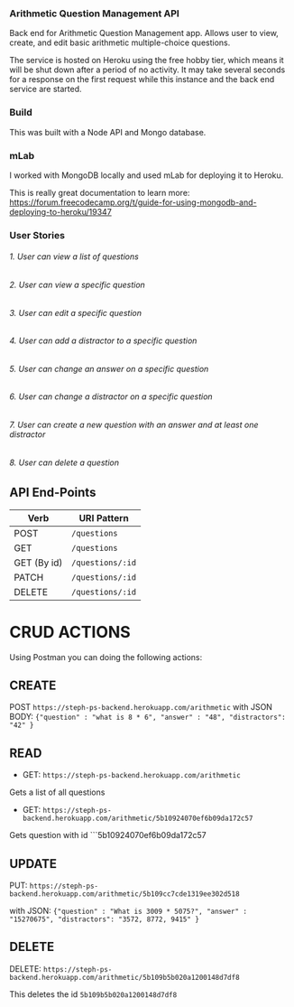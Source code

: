 ### Arithmetic Question Management API

Back end for Arithmetic Question Management app.  Allows user to view, create, and edit basic arithmetic multiple-choice questions. 

The service is hosted on Heroku using the free hobby tier, which means it will be shut down after a period of no activity. It may take several seconds for a response on the first request while this instance and the back end service are started.

### Build

This was built with a Node API and Mongo database.


### mLab

I worked with MongoDB locally and used mLab for deploying it to Heroku. 

This is really great documentation to learn more:
https://forum.freecodecamp.org/t/guide-for-using-mongodb-and-deploying-to-heroku/19347


### User Stories

###### 1. User can view a list of questions
###### 2. User can view a specific question
###### 3. User can edit a specific question
###### 4. User can add a distractor to a specific question
###### 5. User can change an answer on a specific question
###### 6. User can change a distractor on a specific question
###### 7. User can create a new question with an answer and at least one distractor
###### 8. User can delete a question

## API End-Points

| Verb   | URI Pattern              |
|--------|--------------------------|
| POST  | `/questions`              |
| GET  | `/questions`               |
| GET (By id)  | `/questions/:id`   |
| PATCH   | `/questions/:id`        |    
| DELETE  | `/questions/:id`        |

# CRUD ACTIONS

Using Postman you can doing the following actions:

## CREATE

POST ```https://steph-ps-backend.herokuapp.com/arithmetic```
with JSON BODY: ```{"question" : "what is 8 * 6", "answer" : "48", "distractors": "42" }```

## READ
-  GET: ```https://steph-ps-backend.herokuapp.com/arithmetic```

Gets a list of all questions

-  GET: ```https://steph-ps-backend.herokuapp.com/arithmetic/5b10924070ef6b09da172c57```

Gets question with id ```5b10924070ef6b09da172c57

## UPDATE

PUT: ```https://steph-ps-backend.herokuapp.com/arithmetic/5b109cc7cde1319ee302d518```

with JSON: ```{"question" : "What is 3009 * 5075?", "answer" : "15270675", "distractors": "3572, 8772, 9415" }```


## DELETE

DELETE: ```https://steph-ps-backend.herokuapp.com/arithmetic/5b109b5b020a1200148d7df8```

This deletes the id ```5b109b5b020a1200148d7df8```
